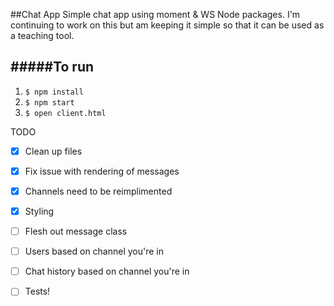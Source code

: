 ##Chat App
Simple chat app using moment & WS Node packages. I'm continuing to work on this but am keeping it simple so that it can be used as a teaching tool.

#####To run
  ---
1. ```$ npm install```
2. ```$ npm start```
3. ```$ open client.html```

TODO 
* [x] Clean up files
* [x] Fix issue with rendering of messages
* [x] Channels need to be reimplimented
* [x] Styling
* [ ] Flesh out message class
* [ ] Users based on channel you're in
* [ ] Chat history based on channel you're in
* [ ] Tests!

